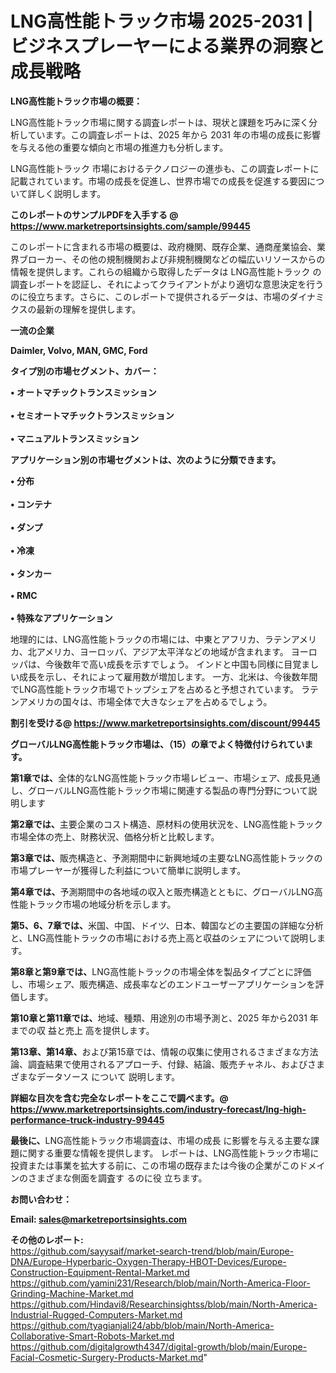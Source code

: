 # LNG高性能トラック市場 2025-2031 |ビジネスプレーヤーによる業界の洞察と成長戦略

<strong><b>LNG高性能トラック市場の概要：</b></strong>

LNG高性能トラック市場に関する調査レポートは、現状と課題を巧みに深く分析しています。この調査レポートは、2025 年から 2031 年の市場の成長に影響を与える他の重要な傾向と市場の推進力も分析します。

LNG高性能トラック 市場におけるテクノロジーの進歩も、この調査レポートに記載されています。市場の成長を促進し、世界市場での成長を促進する要因について詳しく説明します。

<strong>このレポートのサンプルPDFを入手する @ <a href=https://www.marketreportsinsights.com/sample/99445>https://www.marketreportsinsights.com/sample/99445</a></strong>

このレポートに含まれる市場の概要は、政府機関、既存企業、通商産業協会、業界ブローカー、その他の規制機関および非規制機関などの幅広いリソースからの情報を提供します。これらの組織から取得したデータは LNG高性能トラック の調査レポートを認証し、それによってクライアントがより適切な意思決定を行うのに役立ちます。さらに、このレポートで提供されるデータは、市場のダイナミクスの最新の理解を提供します。

<strong>一流の企業</strong>

<strong><b>Daimler, Volvo, MAN, GMC, Ford</b></strong>

<strong><b>タイプ別の市場セグメント、カバー：</b></strong>

<strong>• オートマチックトランスミッション<br><br>• セミオートマチックトランスミッション<br><br>• マニュアルトランスミッション</strong>

<strong><b>アプリケーション別の市場セグメントは、次のように分類できます。</b></strong>

<strong>• 分布<br><br>• コンテナ<br><br>• ダンプ<br><br>• 冷凍<br><br>• タンカー<br><br>• RMC<br><br>• 特殊なアプリケーション</strong>

 地理的には、LNG高性能トラックの市場には、中東とアフリカ、ラテンアメリカ、北アメリカ、ヨーロッパ、アジア太平洋などの地域が含まれます。 ヨーロッパは、今後数年で高い成長を示すでしょう。 インドと中国も同様に目覚ましい成長を示し、それによって雇用数が増加します。 一方、北米は、今後数年間でLNG高性能トラック市場でトップシェアを占めると予想されています。 ラテンアメリカの国々は、市場全体で大きなシェアを占めるでしょう。

<strong>割引を受ける@ <a href=https://www.marketreportsinsights.com/discount/99445>https://www.marketreportsinsights.com/discount/99445</a></strong>

<strong><b>グローバルLNG高性能トラック市場は、（15）の章でよく特徴付けられています。</b></strong>

<strong><b>第</b></strong><strong><b>1章では、</b></strong>全体的なLNG高性能トラック市場レビュー、市場シェア、成長見通し、グローバルLNG高性能トラック市場に関連する製品の専門分野について説明します

<strong><b>第2章では、</b></strong>主要企業のコスト構造、原材料の使用状況を、LNG高性能トラック市場全体の売上、財務状況、価格分析と比較します。

<strong><b>第3章では、</b></strong>販売構造と、予測期間中に新興地域の主要なLNG高性能トラックの市場プレーヤーが獲得した利益について簡単に説明します。

<strong><b>第4章では、</b></strong>予測期間中の各地域の収入と販売構造とともに、グローバルLNG高性能トラック市場の地域分析を示します。

<strong><b>第5、6、7章では、</b></strong>米国、中国、ドイツ、日本、韓国などの主要国の詳細な分析と、LNG高性能トラックの市場における売上高と収益のシェアについて説明します。

<strong><b>第8章と第9章では、</b></strong>LNG高性能トラックの市場全体を製品タイプごとに評価し、市場シェア、販売構造、成長率などのエンドユーザーアプリケーションを評価します。

<strong><b>第10章と第11章では、</b></strong>地域、種類、用途別の市場予測と、2025 年から2031 年までの収 益と売上 高を提供します。

<strong><b>第13章、第14章、</b></strong>および第15章では、情報の収集に使用されるさまざまな方法論、調査結果で使用されるアプローチ、付録、結論、販売チャネル、およびさまざまなデータソース について 説明します。

<strong>詳細な目次を含む完全なレポートをここで調べます。@ <a href=https://www.marketreportsinsights.com/industry-forecast/lng-high-performance-truck-industry-99445>https://www.marketreportsinsights.com/industry-forecast/lng-high-performance-truck-industry-99445</a></strong>

<strong><b>最後に、</b></strong>LNG高性能トラック市場調査は、市場の成長 に影響を</a>与える主要な課題に関する重要な情報を提供します。 レポートは、LNG高性能トラック市場に投資または事業を拡大する前に、この市場の既存または今後の企業がこのドメインのさまざまな側面を調査す るのに役 立ちます。

<strong><b>お問い合わせ：</b></strong>

<strong>Email: </strong><a href=mailto:sales@marketreportsinsights.com><strong>sales@marketreportsinsights.com</strong></a>

<strong>その他のレポート:</strong>
<br>
<a href=https://github.com/sayysaif/market-search-trend/blob/main/Europe-DNA/Europe-Hyperbaric-Oxygen-Therapy-HBOT-Devices/Europe-Construction-Equipment-Rental-Market.md>https://github.com/sayysaif/market-search-trend/blob/main/Europe-DNA/Europe-Hyperbaric-Oxygen-Therapy-HBOT-Devices/Europe-Construction-Equipment-Rental-Market.md</a>
<br>
<a href=https://github.com/yamini231/Research/blob/main/North-America-Floor-Grinding-Machine-Market.md>https://github.com/yamini231/Research/blob/main/North-America-Floor-Grinding-Machine-Market.md</a>
<br>
<a href=https://github.com/Hindavi8/Researchinsightss/blob/main/North-America-Industrial-Rugged-Computers-Market.md>https://github.com/Hindavi8/Researchinsightss/blob/main/North-America-Industrial-Rugged-Computers-Market.md</a>
<br>
<a href=https://github.com/tyagianjali24/abb/blob/main/North-America-Collaborative-Smart-Robots-Market.md>https://github.com/tyagianjali24/abb/blob/main/North-America-Collaborative-Smart-Robots-Market.md</a>
<br>
<a href=https://github.com/digitalgrowth4347/digital-growth/blob/main/Europe-Facial-Cosmetic-Surgery-Products-Market.md>https://github.com/digitalgrowth4347/digital-growth/blob/main/Europe-Facial-Cosmetic-Surgery-Products-Market.md</a>"
